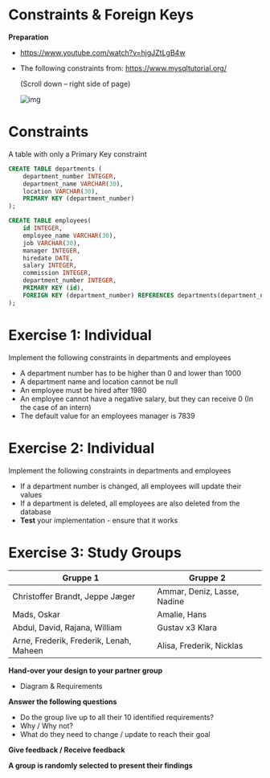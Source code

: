 # Constraints & Foreign Keys

**Preparation**

- https://www.youtube.com/watch?v=hjgJZtLgB4w

- The following constraints from: https://www.mysqltutorial.org/

  (Scroll down – right side of page)

  ![img](assets/2a6e3e6e-105d-47af-a9ac-b3d63d4b1d0e.png)

# Constraints

A table with only a Primary Key constraint 

```sql
CREATE TABLE departments (	
	department_number INTEGER, 
	department_name VARCHAR(30), 
	location VARCHAR(30), 
	PRIMARY KEY (department_number)
);
```

```SQL
CREATE TABLE employees(	
	id INTEGER, 
	employee_name VARCHAR(30), 
	job VARCHAR(30), 
	manager INTEGER, 
	hiredate DATE, 
	salary INTEGER, 
	commission INTEGER, 
	department_number INTEGER, 
	PRIMARY KEY (id),
	FOREIGN KEY (department_number) REFERENCES departments(department_number)
);
```



# Exercise 1: Individual

Implement the following constraints in departments and employees

- A department number has to be higher than 0 and lower than 1000
- A department name and location cannot be null
- An employee must be hired after 1980
- An employee cannot have a negative salary, but they can receive 0 (In the case of an intern)
- The default value for an employees manager is 7839



# Exercise 2: Individual

Implement the following constraints in departments and employees

- If a department number is changed, all employees will update their values
- If a department is deleted, all employees are also deleted from the database
- **Test** your implementation - ensure that it works



# Exercise 3: Study Groups

| Gruppe 1                                | Gruppe 2                    |
| --------------------------------------- | --------------------------- |
| Christoffer Brandt, Jeppe Jæger         | Ammar, Deniz, Lasse, Nadine |
| Mads, Oskar                             | Amalie, Hans                |
| Abdul, David, Rajana, William           | Gustav x3 Klara             |
| Arne, Frederik, Frederik, Lenah, Maheen | Alisa, Frederik, Nicklas    |

**Hand-over your design to your partner group**

- Diagram & Requirements



**Answer the following questions**

- Do the group live up to all their 10 identified requirements? 
- Why / Why not? 
- What do they need to change / update to reach their goal



**Give feedback / Receive feedback**



**A group is randomly selected to present their findings**